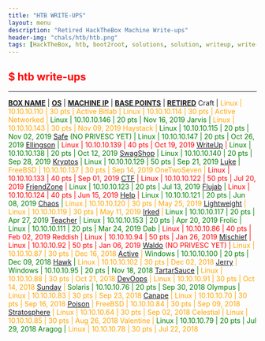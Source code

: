 ```yaml
---
title: "HTB WRITE-UPS"
layout: menu
description: "Retired HackTheBox Machine Write-ups"
header-img: "chals/htb/htb.png"
tags: [HackTheBox, htb, boot2root, solutions, solution, writeup, write-up, machines, machine, linux, windows, openbsd, stratosphere, poison, canape, sunday, devoops, tartarsauce, jerry, hawk, active, waldo, mischief, teacher, irked, lightweight, chaos, help, flujab, friendzone, ctf, luke, kryptos, swagshop, writeup, ellingson, safe, jebidiah-anthony, jebidiah, pentest, pentesting, penetration testing]
---
```


## <span style="color:red">$ htb write-ups</span>

---

<strong style="text-decoration:underline">BOX NAME</strong> | <strong style="text-decoration:underline">OS</strong> | <strong style="text-decoration:underline">MACHINE IP</strong> | <strong style="text-decoration:underline">BASE POINTS</strong> | <strong style="text-decoration:underline">RETIRED</strong>
Craft | <span style="color:orange">Linux | <span style="color:orange">10.10.10.110 | <span style="color:orange">30 pts | Active
Bitlab | <span style="color:orange">Linux | <span style="color:orange">10.10.10.114 | <span style="color:orange">30 pts | Active
Networked | <span style="color:green">Linux | <span style="color:green">10.10.10.146 | <span style="color:green">20 pts | Nov 16, 2019
Jarvis | <span style="color:orange">Linux | <span style="color:orange">10.10.10.143 | <span style="color:orange">30 pts | Nov 09, 2019
Haystack | <span style="color:green">Linux | <span style="color:green">10.10.10.115 | <span style="color:green">20 pts | Nov 02, 2019
[Safe](./boxes/33_Safe.html) (NO PRIVESC YET) | <span style="color:green">Linux | <span style="color:green">10.10.10.147 | <span style="color:green">20 pts | Oct 26, 2019
[Ellingson](./boxes/32_Ellingson.html) | <span style="color:red">Linux | <span style="color:red">10.10.10.139 | <span style="color:red">40 pts | Oct 19, 2019
[WriteUp](./boxes/31_WriteUp.html) | <span style="color:green">Linux | <span style="color:green">10.10.10.138 | <span style="color:green">20 pts | Oct 12, 2019
[SwagShop](./boxes/30_swagshop.html) | <span style="color:green">Linux</span> | <span style="color:green">10.10.10.140 | <span style="color:green">20 pts | Sep 28, 2019
[Kryptos](./boxes/29_kryptos.html) | Linux | 10.10.10.129 | 50 pts | Sep 21, 2019
[Luke](./boxes/28_Luke.html) | <span style="color:orange">FreeBSD | <span style="color:orange">10.10.10.137 | <span style="color:orange">30 pts | Sep 14, 2019
OneTwoSeven | <span style="color:red">Linux | <span style="color:red">10.10.10.133 | <span style="color:red">40 pts | Sep 01, 2019
[CTF](./boxes/26_CTF.html) | Linux | 10.10.10.122 | 50 pts | Jul 20, 2019
[FriendZone](./boxes/25_Friendzone.html) | <span style="color:green">Linux | <span style="color:green">10.10.10.123 | <span style="color:green">20 pts | Jul 13, 2019
[Flujab](./boxes/24_Flujab.html) | <span style="color:red">Linux | <span style="color:red">10.10.10.124 | <span style="color:red">40 pts | Jun 15, 2019
[Help](./boxes/23_Help.html) | <span style="color:green">Linux | <span style="color:green">10.10.10.121 | <span style="color:green">20 pts | Jun 08, 2019
[Chaos](./boxes/22_Chaos.html) | <span style="color:orange">Linux | <span style="color:orange">10.10.10.120 | <span style="color:orange">30 pts | May 25, 2019
[Lightweight](./boxes/21_Lightweight.html) | <span style="color:orange">Linux | <span style="color:orange">10.10.10.119 | <span style="color:orange">30 pts | May 11, 2019
[Irked](./boxes/20_Irked.html) | <span style="color:green">Linux | <span style="color:green">10.10.10.117 | <span style="color:green">20 pts | Apr 27, 2019
[Teacher](./boxes/19_Teacher.html) | <span style="color:green">Linux | <span style="color:green">10.10.10.153 | <span style="color:green">20 pts | Apr 20, 2019
Frolic | <span style="color:green">Linux | <span style="color:green">10.10.10.111 | <span style="color:green">20 pts | Mar 24, 2019
Dab | <span style="color:red">Linux | <span style="color:red">10.10.10.86 | <span style="color:red">40 pts | Feb 02, 2019
Reddish | Linux | 10.10.10.94 | 50 pts | Jan 26, 2019
[Mischief](./boxes/15_Mischief.html) | Linux | 10.10.10.92 | 50 pts | Jan 06, 2019
[Waldo](./boxes/14_Waldo.html) (NO PRIVESC YET) | <span style="color:orange">Linux | <span style="color:orange">10.10.10.87 | <span style="color:orange">30 pts | Dec 16, 2018
[Active](https://hackedthebox.wordpress.com/htb-active/) | <span style="color:green">Windows | <span style="color:green">10.10.10.100 | <span style="color:green">20 pts | Dec 09, 2018
[Hawk](https://hackedthebox.wordpress.com/htb-hawk/) | <span style="color:orange">Linux | <span style="color:orange">10.10.10.102 | <span style="color:orange">30 pts | Dec 02, 2018
[Jerry](https://hackedthebox.wordpress.com/htb-jerry/) | <span style="color:green">Windows | <span style="color:green">10.10.10.95 | <span style="color:green">20 pts | Nov 18, 2018
[TartarSauce](https://hackedthebox.wordpress.com/htb-tartarsauce/) | <span style="color:orange">Linux | <span style="color:orange">10.10.10.88 | <span style="color:orange">30 pts | Oct 21, 2018
[DevOops](https://hackedthebox.wordpress.com/htb-dev0ops/) | <span style="color:orange">Linux | <span style="color:orange">10.10.10.91 | <span style="color:orange">30 pts | Oct 14, 2018
[Sunday](https://hackedthebox.wordpress.com/htb-sunday/) | <span style="color:green">Solaris | <span style="color:green">10.10.10.76 | <span style="color:green">20 pts | Sep 30, 2018
Olympus | <span style="color:orange">Linux | <span style="color:orange">10.10.10.83 | <span style="color:orange">30 pts | Sep 23, 2018
[Canape](https://hackedthebox.wordpress.com/htb-canape/) | <span style="color:orange">Linux | <span style="color:orange">10.10.10.70 | <span style="color:orange">30 pts | Sep 16, 2018
[Poison](https://hackedthebox.wordpress.com/htb-poison/) | <span style="color:orange">FreeBSD | <span style="color:orange">10.10.10.84 | <span style="color:orange">30 pts | Sep 09, 2018
[Stratosphere](https://hackedthebox.wordpress.com/htb-stratosphere/) | <span style="color:orange">Linux | <span style="color:orange">10.10.10.64  | <span style="color:orange">30 pts | Sep 02, 2018
Celestial | <span style="color:orange">Linux | <span style="color:orange">10.10.10.85 | <span style="color:orange">30 pts | Aug 26, 2018
Valentine | <span style="color:green">Linux | <span style="color:green">10.10.10.79 | <span style="color:green">20 pts | Jul 29, 2018
Aragog | <span style="color:orange">Linux | <span style="color:orange">10.10.10.78 | <span style="color:orange">30 pts | Jul 22, 2018
